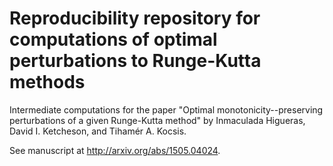 # Reproducibility repository for computations of optimal perturbations to Runge-Kutta methods

Intermediate computations for the paper "Optimal monotonicity--preserving perturbations of a given Runge-Kutta method" by Inmaculada Higueras, David I. Ketcheson, and Tihamér A. Kocsis.

See manuscript at http://arxiv.org/abs/1505.04024.
